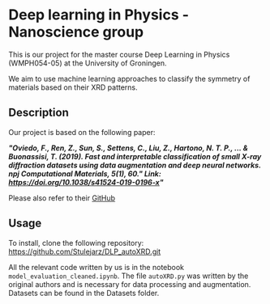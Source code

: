 # Deep learning in Physics - Nanoscience group
This is our project for the master course Deep Learning in Physics (WMPH054-05) at the University of Groningen. 

We aim to use machine learning approaches to classify the symmetry of materials based on their XRD patterns. 
## Description
Our project is based on the following paper:

***"Oviedo, F., Ren, Z., Sun, S., Settens, C., Liu, Z., Hartono, N. T. P., ... & Buonassisi, T. (2019). Fast and interpretable classification of small X-ray diffraction datasets using data augmentation and deep neural networks. npj Computational Materials, 5(1), 60." Link: https://doi.org/10.1038/s41524-019-0196-x"***

Please also refer to their [GitHub](https://github.com/PV-Lab/autoXRD)

## Usage
To install, clone the following repository: 
https://github.com/Stulejarz/DLP_autoXRD.git

All the relevant code written by us is in the notebook `model_evaluation_cleaned.ipynb`. The file `autoXRD.py` was written by the original authors and is necessary for data processing and augmentation. Datasets can be found in the Datasets folder. 



